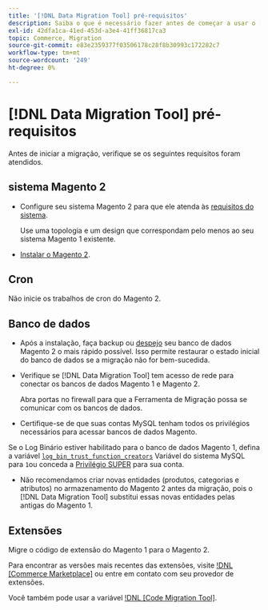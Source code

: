 ```yaml
---
title: '[!DNL Data Migration Tool] pré-requisitos'
description: Saiba o que é necessário fazer antes de começar a usar o [!DNL Data Migration Tool] para transferir dados entre Magento 1 e Magento 2.
exl-id: 42dfa1ca-41ed-453d-a3e4-41ff36817ca3
topic: Commerce, Migration
source-git-commit: e83e2359377f03506178c28f8b30993c172282c7
workflow-type: tm+mt
source-wordcount: '249'
ht-degree: 0%

---
```


# [!DNL Data Migration Tool] pré-requisitos

Antes de iniciar a migração, verifique se os seguintes requisitos foram atendidos.

## sistema Magento 2

* Configure seu sistema Magento 2 para que ele atenda às [requisitos do sistema](../../installation/system-requirements.md).

  Use uma topologia e um design que correspondam pelo menos ao seu sistema Magento 1 existente.

* [Instalar o Magento 2](../../installation/overview.md).

## Cron

Não inicie os trabalhos de cron do Magento 2.

## Banco de dados

* Após a instalação, faça backup ou [despejo](https://dev.mysql.com/doc/refman/8.0/en/mysqldump.html) seu banco de dados Magento 2 o mais rápido possível. Isso permite restaurar o estado inicial do banco de dados se a migração não for bem-sucedida.

* Verifique se [!DNL Data Migration Tool] tem acesso de rede para conectar os bancos de dados Magento 1 e Magento 2.

  Abra portas no firewall para que a Ferramenta de Migração possa se comunicar com os bancos de dados.

* Certifique-se de que suas contas MySQL tenham todos os privilégios necessários para acessar bancos de dados Magento.

Se o Log Binário estiver habilitado para o banco de dados Magento 1, defina a variável [`log_bin_trust_function_creators`](https://dev.mysql.com/doc/refman/5.7/en/server-system-variables.html#sysvar_log_bin_trust_function_creators) Variável do sistema MySQL para `1`ou conceda a [Privilégio SUPER](https://dev.mysql.com/doc/refman/5.7/en/privileges-provided.html#priv_super) para sua conta.

* Não recomendamos criar novas entidades (produtos, categorias e atributos) no armazenamento do Magento 2 antes da migração, pois o [!DNL Data Migration Tool] substitui essas novas entidades pelas antigas do Magento 1.

## Extensões

Migre o código de extensão do Magento 1 para o Magento 2.

Para encontrar as versões mais recentes das extensões, visite [!DNL [Commerce Marketplace]](https://marketplace.magento.com/) ou entre em contato com seu provedor de extensões.

Você também pode usar a variável [!DNL [Code Migration Tool]](https://github.com/magento-commerce/code-migration/blob/develop/README.md).
